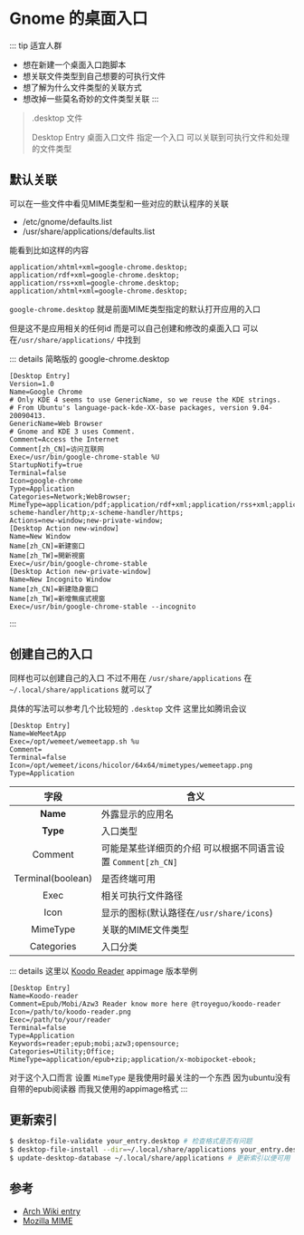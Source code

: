 # Gnome 的桌面入口

::: tip 适宜人群
- 想在新建一个桌面入口跑脚本
- 想关联文件类型到自己想要的可执行文件
- 想了解为什么文件类型的关联方式
- 想改掉一些莫名奇妙的文件类型关联
:::

> .desktop 文件
> 
> Desktop Entry 桌面入口文件 指定一个入口 可以关联到可执行文件和处理的文件类型

## 默认关联

可以在一些文件中看见MIME类型和一些对应的默认程序的关联

- /etc/gnome/defaults.list
- /usr/share/applications/defaults.list

能看到比如这样的内容

```
application/xhtml+xml=google-chrome.desktop;
application/rdf+xml=google-chrome.desktop;
application/rss+xml=google-chrome.desktop;
application/xhtml+xml=google-chrome.desktop;
```

`google-chrome.desktop` 就是前面MIME类型指定的默认打开应用的入口

但是这不是应用相关的任何id 而是可以自己创建和修改的桌面入口 可以在`/usr/share/applications/` 中找到

::: details 简略版的 google-chrome.desktop

```desktop
[Desktop Entry]
Version=1.0
Name=Google Chrome
# Only KDE 4 seems to use GenericName, so we reuse the KDE strings.
# From Ubuntu's language-pack-kde-XX-base packages, version 9.04-20090413.
GenericName=Web Browser
# Gnome and KDE 3 uses Comment.
Comment=Access the Internet
Comment[zh_CN]=访问互联网
Exec=/usr/bin/google-chrome-stable %U
StartupNotify=true
Terminal=false
Icon=google-chrome
Type=Application
Categories=Network;WebBrowser;
MimeType=application/pdf;application/rdf+xml;application/rss+xml;application/xhtml+xml;application/xhtml_xml;application/xml;image/gif;image/jpeg;image/png;image/webp;text/html;text/xml;x-scheme-handler/http;x-scheme-handler/https;
Actions=new-window;new-private-window;
[Desktop Action new-window]
Name=New Window
Name[zh_CN]=新建窗口
Name[zh_TW]=開新視窗
Exec=/usr/bin/google-chrome-stable
[Desktop Action new-private-window]
Name=New Incognito Window
Name[zh_CN]=新建隐身窗口
Name[zh_TW]=新增無痕式視窗
Exec=/usr/bin/google-chrome-stable --incognito
```
:::

## 创建自己的入口

同样也可以创建自己的入口 不过不用在 `/usr/share/applications` 在 `~/.local/share/applications` 就可以了

具体的写法可以参考几个比较短的 `.desktop` 文件 这里比如腾讯会议

```
[Desktop Entry]
Name=WeMeetApp
Exec=/opt/wemeet/wemeetapp.sh %u
Comment=
Terminal=false
Icon=/opt/wemeet/icons/hicolor/64x64/mimetypes/wemeetapp.png
Type=Application
```

| 字段 | 含义 |
| :---: | -- |
| **Name** | 外露显示的应用名 |
| **Type** | 入口类型 |
| Comment | 可能是某些详细页的介绍 可以根据不同语言设置 `Comment[zh_CN]` |
| Terminal(boolean) | 是否终端可用 |
| Exec | 相关可执行文件路径 |
| Icon | 显示的图标(默认路径在`/usr/share/icons`) |
| MimeType | 关联的MIME文件类型 |
| Categories | 入口分类 |


::: details 这里以 [Koodo Reader](https://github.com/troyeguo/koodo-reader) appimage 版本举例
```
[Desktop Entry]
Name=Koodo-reader
Comment=Epub/Mobi/Azw3 Reader know more here @troyeguo/koodo-reader
Icon=/path/to/koodo-reader.png
Exec=/path/to/your/reader
Terminal=false
Type=Application
Keywords=reader;epub;mobi;azw3;opensource;
Categories=Utility;Office;
MimeType=application/epub+zip;application/x-mobipocket-ebook;
```

对于这个入口而言 设置 `MimeType` 是我使用时最关注的一个东西 因为ubuntu没有自带的epub阅读器 而我又使用的appimage格式
:::

## 更新索引


```sh
$ desktop-file-validate your_entry.desktop # 检查格式是否有问题
$ desktop-file-install --dir=~/.local/share/applications your_entry.desktop # 将入口文件放入指定目录 似乎直接 mv 也行
$ update-desktop-database ~/.local/share/applications # 更新索引以便可用
```

## 参考

- [Arch Wiki entry](https://wiki.archlinux.org/title/desktop_entries)
- [Mozilla MIME](https://developer.mozilla.org/zh-CN/docs/Web/HTTP/Basics_of_HTTP/MIME_types/Common_types)